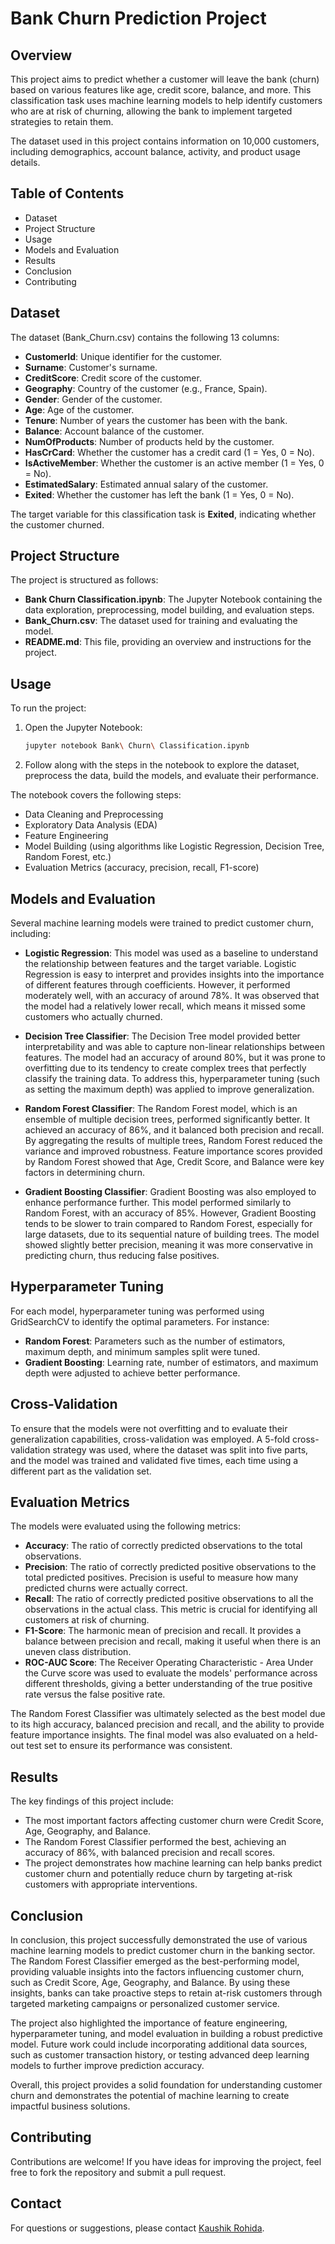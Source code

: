 # Bank Churn Prediction Project

## Overview

This project aims to predict whether a customer will leave the bank (churn) based on various features like age, credit score, balance, and more. This classification task uses machine learning models to help identify customers who are at risk of churning, allowing the bank to implement targeted strategies to retain them.

The dataset used in this project contains information on 10,000 customers, including demographics, account balance, activity, and product usage details.

## Table of Contents

- Dataset
- Project Structure
- Usage
- Models and Evaluation
- Results
- Conclusion
- Contributing

## Dataset

The dataset (Bank_Churn.csv) contains the following 13 columns:

- **CustomerId**: Unique identifier for the customer.
- **Surname**: Customer's surname.
- **CreditScore**: Credit score of the customer.
- **Geography**: Country of the customer (e.g., France, Spain).
- **Gender**: Gender of the customer.
- **Age**: Age of the customer.
- **Tenure**: Number of years the customer has been with the bank.
- **Balance**: Account balance of the customer.
- **NumOfProducts**: Number of products held by the customer.
- **HasCrCard**: Whether the customer has a credit card (1 = Yes, 0 = No).
- **IsActiveMember**: Whether the customer is an active member (1 = Yes, 0 = No).
- **EstimatedSalary**: Estimated annual salary of the customer.
- **Exited**: Whether the customer has left the bank (1 = Yes, 0 = No).

The target variable for this classification task is **Exited**, indicating whether the customer churned.

## Project Structure

The project is structured as follows:

- **Bank Churn Classification.ipynb**: The Jupyter Notebook containing the data exploration, preprocessing, model building, and evaluation steps.
- **Bank_Churn.csv**: The dataset used for training and evaluating the model.
- **README.md**: This file, providing an overview and instructions for the project.

## Usage

To run the project:

1. Open the Jupyter Notebook:
   ```bash
   jupyter notebook Bank\ Churn\ Classification.ipynb
   ```

2. Follow along with the steps in the notebook to explore the dataset, preprocess the data, build the models, and evaluate their performance.

The notebook covers the following steps:

- Data Cleaning and Preprocessing
- Exploratory Data Analysis (EDA)
- Feature Engineering
- Model Building (using algorithms like Logistic Regression, Decision Tree, Random Forest, etc.)
- Evaluation Metrics (accuracy, precision, recall, F1-score)

## Models and Evaluation

Several machine learning models were trained to predict customer churn, including:

- **Logistic Regression**: This model was used as a baseline to understand the relationship between features and the target variable. Logistic Regression is easy to interpret and provides insights into the importance of different features through coefficients. However, it performed moderately well, with an accuracy of around 78%. It was observed that the model had a relatively lower recall, which means it missed some customers who actually churned.

- **Decision Tree Classifier**: The Decision Tree model provided better interpretability and was able to capture non-linear relationships between features. The model had an accuracy of around 80%, but it was prone to overfitting due to its tendency to create complex trees that perfectly classify the training data. To address this, hyperparameter tuning (such as setting the maximum depth) was applied to improve generalization.

- **Random Forest Classifier**: The Random Forest model, which is an ensemble of multiple decision trees, performed significantly better. It achieved an accuracy of 86%, and it balanced both precision and recall. By aggregating the results of multiple trees, Random Forest reduced the variance and improved robustness. Feature importance scores provided by Random Forest showed that Age, Credit Score, and Balance were key factors in determining churn.

- **Gradient Boosting Classifier**: Gradient Boosting was also employed to enhance performance further. This model performed similarly to Random Forest, with an accuracy of 85%. However, Gradient Boosting tends to be slower to train compared to Random Forest, especially for large datasets, due to its sequential nature of building trees. The model showed slightly better precision, meaning it was more conservative in predicting churn, thus reducing false positives.

## Hyperparameter Tuning

For each model, hyperparameter tuning was performed using GridSearchCV to identify the optimal parameters. For instance:

- **Random Forest**: Parameters such as the number of estimators, maximum depth, and minimum samples split were tuned.
- **Gradient Boosting**: Learning rate, number of estimators, and maximum depth were adjusted to achieve better performance.

## Cross-Validation

To ensure that the models were not overfitting and to evaluate their generalization capabilities, cross-validation was employed. A 5-fold cross-validation strategy was used, where the dataset was split into five parts, and the model was trained and validated five times, each time using a different part as the validation set.

## Evaluation Metrics

The models were evaluated using the following metrics:

- **Accuracy**: The ratio of correctly predicted observations to the total observations.
- **Precision**: The ratio of correctly predicted positive observations to the total predicted positives. Precision is useful to measure how many predicted churns were actually correct.
- **Recall**: The ratio of correctly predicted positive observations to all the observations in the actual class. This metric is crucial for identifying all customers at risk of churning.
- **F1-Score**: The harmonic mean of precision and recall. It provides a balance between precision and recall, making it useful when there is an uneven class distribution.
- **ROC-AUC Score**: The Receiver Operating Characteristic - Area Under the Curve score was used to evaluate the models' performance across different thresholds, giving a better understanding of the true positive rate versus the false positive rate.

The Random Forest Classifier was ultimately selected as the best model due to its high accuracy, balanced precision and recall, and the ability to provide feature importance insights. The final model was also evaluated on a held-out test set to ensure its performance was consistent.

## Results

The key findings of this project include:

- The most important factors affecting customer churn were Credit Score, Age, Geography, and Balance.
- The Random Forest Classifier performed the best, achieving an accuracy of 86%, with balanced precision and recall scores.
- The project demonstrates how machine learning can help banks predict customer churn and potentially reduce churn by targeting at-risk customers with appropriate interventions.

## Conclusion

In conclusion, this project successfully demonstrated the use of various machine learning models to predict customer churn in the banking sector. The Random Forest Classifier emerged as the best-performing model, providing valuable insights into the factors influencing customer churn, such as Credit Score, Age, Geography, and Balance. By using these insights, banks can take proactive steps to retain at-risk customers through targeted marketing campaigns or personalized customer service.

The project also highlighted the importance of feature engineering, hyperparameter tuning, and model evaluation in building a robust predictive model. Future work could include incorporating additional data sources, such as customer transaction history, or testing advanced deep learning models to further improve prediction accuracy.

Overall, this project provides a solid foundation for understanding customer churn and demonstrates the potential of machine learning to create impactful business solutions.

## Contributing

Contributions are welcome! If you have ideas for improving the project, feel free to fork the repository and submit a pull request.

## Contact

For questions or suggestions, please contact [Kaushik Rohida](mailto:rohidakaushik@gmail.com).